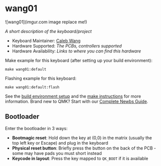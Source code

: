 # wang01

![wang01](imgur.com image replace me!)

*A short description of the keyboard/project*

* Keyboard Maintainer: [Caleb Wang](https://github.com/cayleb247)
* Hardware Supported: *The PCBs, controllers supported*
* Hardware Availability: *Links to where you can find this hardware*

Make example for this keyboard (after setting up your build environment):

    make wang01:default

Flashing example for this keyboard:

    make wang01:default:flash

See the [build environment setup](https://docs.qmk.fm/#/getting_started_build_tools) and the [make instructions](https://docs.qmk.fm/#/getting_started_make_guide) for more information. Brand new to QMK? Start with our [Complete Newbs Guide](https://docs.qmk.fm/#/newbs).

## Bootloader

Enter the bootloader in 3 ways:

* **Bootmagic reset**: Hold down the key at (0,0) in the matrix (usually the top left key or Escape) and plug in the keyboard
* **Physical reset button**: Briefly press the button on the back of the PCB - some may have pads you must short instead
* **Keycode in layout**: Press the key mapped to `QK_BOOT` if it is available
